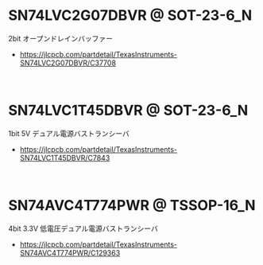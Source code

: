 


# SN74LVC2G07DBVR @ SOT-23-6_N

2bit オープンドレインバッファー

 - https://jlcpcb.com/partdetail/TexasInstruments-SN74LVC2G07DBVR/C37708





<br>

# SN74LVC1T45DBVR @ SOT-23-6_N

1bit 5V デュアル電源バストランシーバ

 - https://jlcpcb.com/partdetail/TexasInstruments-SN74LVC1T45DBVR/C7843





<br>

# SN74AVC4T774PWR @ TSSOP-16_N

4bit 3.3V 低電圧デュアル電源バストランシーバ

 - https://jlcpcb.com/partdetail/TexasInstruments-SN74AVC4T774PWR/C129363



